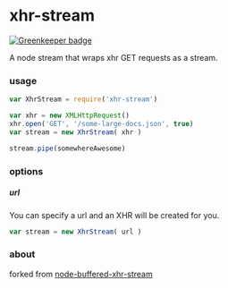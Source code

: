 # xhr-stream

[![Greenkeeper badge](https://badges.greenkeeper.io/kumavis/xhr-stream.svg)](https://greenkeeper.io/)

A node stream that wraps xhr GET requests as a stream.

### usage

```js
var XhrStream = require('xhr-stream')

var xhr = new XMLHttpRequest()
xhr.open('GET', '/some-large-docs.json', true)
var stream = new XhrStream( xhr )

stream.pipe(somewhereAwesome)
```

### options

##### url

You can specify a url and an XHR will be created for you.
```js
var stream = new XhrStream( url )
```

### about

forked from [node-buffered-xhr-stream](https://github.com/SpiderStrategies/node-buffered-xhr-stream)